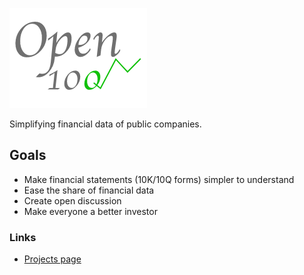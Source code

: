 ![alt text](src/images/open10q-logo-small.png)


Simplifying financial data of public companies.


## Goals

- Make financial statements (10K/10Q forms) simpler to understand
- Ease the share of financial data
- Create open discussion
- Make everyone a better investor

### Links
- [Projects page](PROJECTS.md)

